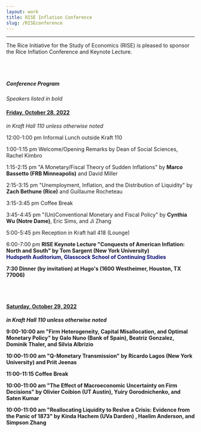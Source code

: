 ```yaml
---
layout: work
title: RISE Inflation Conference
slug: /RISEconference
---
```


---
The Rice Initiative for the Study of Economics (RISE) is pleased to sponsor the Rice Inflation Conference and Keynote Lecture. 

<br/>



<br />

<h5> Conference Program</h5>
<i> Speakers listed in bold </i>

<br />

#### <u> Friday, October 28, 2022 </u>
<i>in Kraft Hall 110 unless otherwise noted</i>

12:00-1:00 pm   Informal Lunch outside Kraft 110

1:00-1:15 pm    Welcome/Opening Remarks by Dean of Social Sciences, Rachel Kimbro

1:15-2:15 pm    "A Monetary/Fiscal Theory of Sudden Inflations" by <b> Marco Bassetto (FRB Minneapolis)</b> and David Miller

2:15-3:15 pm    "Unemployment, Inflation, and the Distribution of Liquidity" by <b> Zach Bethune (Rice)</b> and Guillaume Rocheteau

3:15-3:45 pm    Coffee Break

3:45-4:45 pm    "(Un)Conventional Monetary and Fiscal Policy" by <b> Cynthia Wu (Notre Dame)</b>, Eric Sims, and Ji Zhang

5:00-5:45 pm    Reception in Kraft hall 418 (Lounge)

6:00-7:00 pm    <b> RISE Keynote Lecture "Conquests of American Inflation: North and South" by Tom Sargent (New York University)<br/>
<a style="color: #0b0e73"> Hudspeth Auditorium, Glasscock School of Continuing Studies
</a>

7:30    Dinner (by invitation) at Hugo's (1600 Westheimer, Houston, TX 77006)

<br /><br />

#### <u> Saturday, October 29, 2022 </u>
<i>in Kraft Hall 110 unless otherwise noted</i>

9:00-10:00 am   "Firm Heterogeneity, Capital Misallocation, and Optimal Monetary Policy" by <b> Galo Nuno (Bank of Spain)</b>, Beatriz Gonzalez, Dominik Thaler, and Silvia Albrizio

10:00-11:00 am   "Q-Monetary Transmission" by <b> Ricardo Lagos (New York University)</b> and Priit Jeenas

11:00-11:15 Coffee Break

10:00-11:00 am   "The Effect of Macroeconomic Uncertainty on Firm Decisions" by <b> Olivier Coibion (UT Austin)</b>, Yuiry Gorodnichenko, and Saten Kumar

10:00-11:00 am   "Reallocating Liquidity to Reslve a Crisis: Evidence from the Panic of 1873" by <b> Kinda Hachem (UVa Darden) </b>, Haelim Anderson, and Simpson Zhang

<br />
